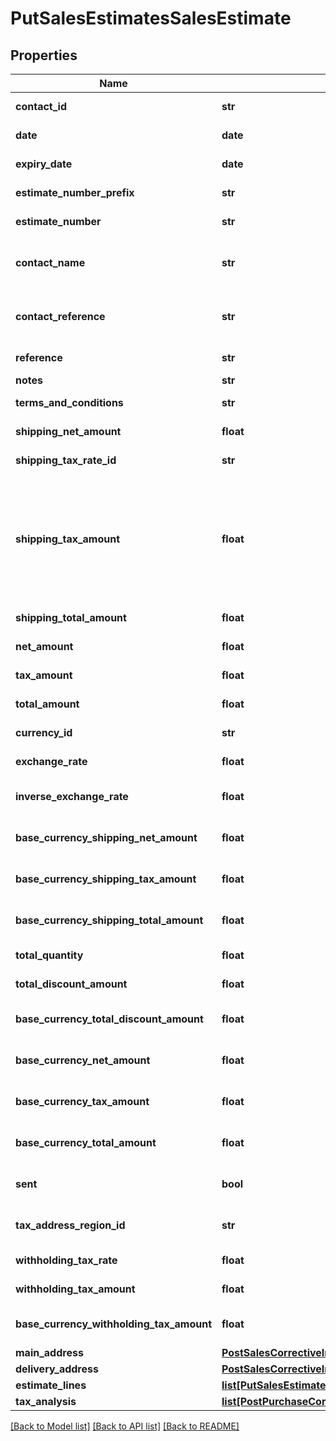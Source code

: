 # PutSalesEstimatesSalesEstimate

## Properties
Name | Type | Description | Notes
------------ | ------------- | ------------- | -------------
**contact_id** | **str** | The contact the estimate relates to | [optional] 
**date** | **date** | The date of the estimate | [optional] 
**expiry_date** | **date** | The expiry date of the estimate | [optional] 
**estimate_number_prefix** | **str** | The estimate number prefix | [optional] 
**estimate_number** | **str** | The generated estimate number | [optional] 
**contact_name** | **str** | The name of the contact when the estimate was created | [optional] 
**contact_reference** | **str** | The reference of the contact when the estimate was created | [optional] 
**reference** | **str** | The reference for the estimate | [optional] 
**notes** | **str** | Estimate notes | [optional] 
**terms_and_conditions** | **str** | Estimate terms and conditions | [optional] 
**shipping_net_amount** | **float** | The net shipping amount | [optional] 
**shipping_tax_rate_id** | **str** | The ID of the Shipping Tax Rate. | [optional] 
**shipping_tax_amount** | **float** | The tax shipping amount. NOTE: This is not required for POST/PUT requests as the shipping tax is calculated based on the shipping_net_amount and the shipping_tax_rate. | [optional] 
**shipping_total_amount** | **float** | The total shipping amount | [optional] 
**net_amount** | **float** | The net amount of the estimate | [optional] 
**tax_amount** | **float** | The tax amount of the estimate | [optional] 
**total_amount** | **float** | The total amount of the estimate | [optional] 
**currency_id** | **str** | The ID of the Currency. | [optional] 
**exchange_rate** | **float** | The exchange rate for the estimate | [optional] 
**inverse_exchange_rate** | **float** | The inverse exchange rate for the estimate | [optional] 
**base_currency_shipping_net_amount** | **float** | The net shipping amount in base currency | [optional] 
**base_currency_shipping_tax_amount** | **float** | The tax shipping amount in base currency | [optional] 
**base_currency_shipping_total_amount** | **float** | The total shipping amount in base currency | [optional] 
**total_quantity** | **float** | The total quantity of the estimate | [optional] 
**total_discount_amount** | **float** | The discount amount on the  estimate | [optional] 
**base_currency_total_discount_amount** | **float** | The discount amount on the  estimate in base currency | [optional] 
**base_currency_net_amount** | **float** | The net amount of the estimate in base currency | [optional] 
**base_currency_tax_amount** | **float** | The tax amount of the estimate in base currency | [optional] 
**base_currency_total_amount** | **float** | The total amount of the estimate in base currency | [optional] 
**sent** | **bool** | Indicates whether the estimate has been sent | [optional] 
**tax_address_region_id** | **str** | The ID of the Tax Address Region. (Canada only) | [optional] 
**withholding_tax_rate** | **float** | IRPF withheld Tax Rate (Spain only) | [optional] 
**withholding_tax_amount** | **float** | IRPF withheld Tax Amount (Spain only) | [optional] 
**base_currency_withholding_tax_amount** | **float** | IRPF withheld Tax Amount (Spain only) in the base currency | [optional] 
**main_address** | [**PostSalesCorrectiveInvoicesSalesCorrectiveInvoiceMainAddress**](PostSalesCorrectiveInvoicesSalesCorrectiveInvoiceMainAddress.md) |  | [optional] 
**delivery_address** | [**PostSalesCorrectiveInvoicesSalesCorrectiveInvoiceMainAddress**](PostSalesCorrectiveInvoicesSalesCorrectiveInvoiceMainAddress.md) |  | [optional] 
**estimate_lines** | [**list[PutSalesEstimatesSalesEstimateEstimateLines]**](PutSalesEstimatesSalesEstimateEstimateLines.md) |  | [optional] 
**tax_analysis** | [**list[PostPurchaseCorrectiveInvoicesPurchaseCorrectiveInvoiceTaxAnalysis]**](PostPurchaseCorrectiveInvoicesPurchaseCorrectiveInvoiceTaxAnalysis.md) |  | [optional] 

[[Back to Model list]](../README.md#documentation-for-models) [[Back to API list]](../README.md#documentation-for-api-endpoints) [[Back to README]](../README.md)


